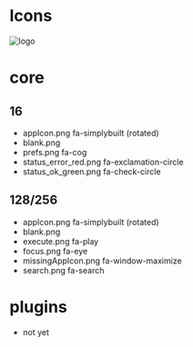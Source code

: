 Icons
==========

![logo](https://raw.githubusercontent.com/yafp/apparat_launcher/master/apparat_launcher/gfx/core/128/appIcon.png)


# core
## 16
* appIcon.png               fa-simplybuilt (rotated)
* blank.png
* prefs.png                 fa-cog
* status_error_red.png      fa-exclamation-circle
* status_ok_green.png       fa-check-circle

## 128/256
* appIcon.png               fa-simplybuilt (rotated)
* blank.png
* execute.png               fa-play
* focus.png                 fa-eye
* missingAppIcon.png        fa-window-maximize
* search.png                fa-search

# plugins
* not yet
